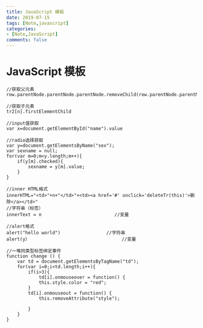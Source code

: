 ```yaml
---
title: JavaScript 模板
date: 2019-07-15
tags: [Note,javascript]
categories:
- [Note,JavaScript]
comments: false
---
```

#   JavaScript 模板

<!-- more -->

    //获取父元素  
    row.parentNode.parentNode.parentNode.removeChild(row.parentNode.parentNode);  
           
    //获取子元素  
    tr2[n].firstElementChild  
           
    //input值获取  
    var x=document.getElementById("name").value  
           
    //radio选择获取  
    var y=document.getElementsByName("sex");  
    var sexname = null;  
    for(var m=0;m<y.length;m++){  
    	if(y[m].checked){  
        	sexname = y[m].value;  
        }  
    }  
          
    //inner HTML格式  
    innerHTML="<td>"+n+"</td>"+<td><a href='#' onclick='deleteTr(this)'>删除</a></td>"            
    //字符串（标签）  
    innerText = n                           //变量  
          
    //alert格式  
    alert("hello world")                 //字符串  
    alert(y）                                  //变量  
          
    //一堆同类型标签绑定事件  
    function change () {  
    	var td = document.getElementsByTagName("td");  
    	for(var i=0;i<td.length;i++){  
    		if(i>3){  
    			td[i].onmouseover = function() {  
    			this.style.color = "red";  
    		}  
       		td[i].onmouseout = function() {  
                this.removeAttribute("style");                                  
    		}  
    	}  
    }  
